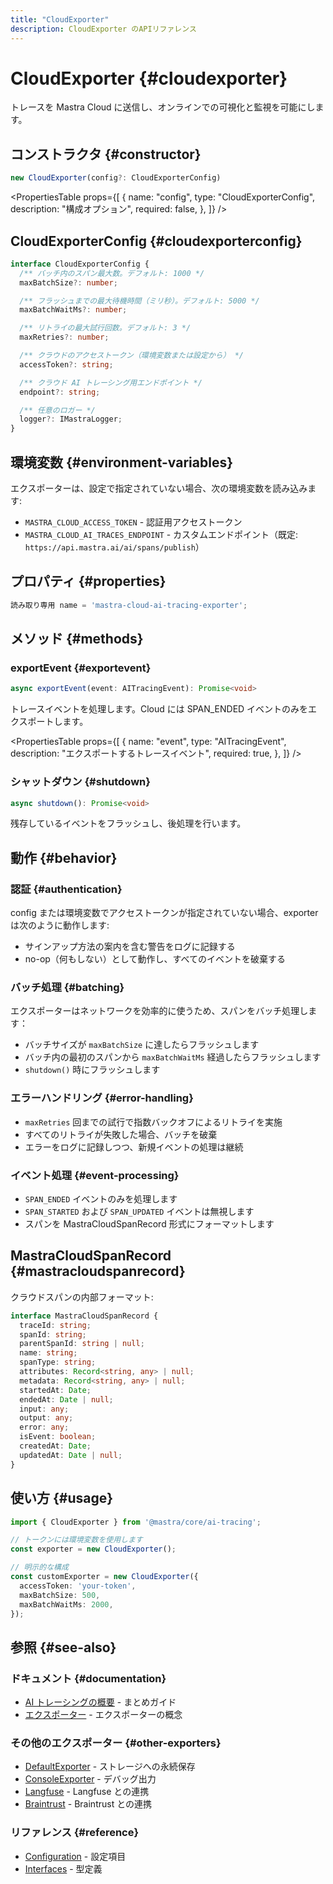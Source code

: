 ```yaml
---
title: "CloudExporter"
description: CloudExporter のAPIリファレンス
---
```


# CloudExporter \{#cloudexporter\}

トレースを Mastra Cloud に送信し、オンラインでの可視化と監視を可能にします。

## コンストラクタ \{#constructor\}

```typescript
new CloudExporter(config?: CloudExporterConfig)
```

<PropertiesTable
  props={[
{
name: "config",
type: "CloudExporterConfig",
description: "構成オプション",
required: false,
},
]}
/>

## CloudExporterConfig \{#cloudexporterconfig\}

```typescript
interface CloudExporterConfig {
  /** バッチ内のスパン最大数。デフォルト: 1000 */
  maxBatchSize?: number;

  /** フラッシュまでの最大待機時間（ミリ秒）。デフォルト: 5000 */
  maxBatchWaitMs?: number;

  /** リトライの最大試行回数。デフォルト: 3 */
  maxRetries?: number;

  /** クラウドのアクセストークン（環境変数または設定から） */
  accessToken?: string;

  /** クラウド AI トレーシング用エンドポイント */
  endpoint?: string;

  /** 任意のロガー */
  logger?: IMastraLogger;
}
```

## 環境変数 \{#environment-variables\}

エクスポーターは、設定で指定されていない場合、次の環境変数を読み込みます:

* `MASTRA_CLOUD_ACCESS_TOKEN` - 認証用アクセストークン
* `MASTRA_CLOUD_AI_TRACES_ENDPOINT` - カスタムエンドポイント（既定: `https://api.mastra.ai/ai/spans/publish`）

## プロパティ \{#properties\}

```typescript
読み取り専用 name = 'mastra-cloud-ai-tracing-exporter';
```

## メソッド \{#methods\}

### exportEvent \{#exportevent\}

```typescript
async exportEvent(event: AITracingEvent): Promise<void>
```

トレースイベントを処理します。Cloud には SPAN&#95;ENDED イベントのみをエクスポートします。

<PropertiesTable
  props={[
{
name: "event",
type: "AITracingEvent",
description: "エクスポートするトレースイベント",
required: true,
},
]}
/>

### シャットダウン \{#shutdown\}

```typescript
async shutdown(): Promise<void>
```

残存しているイベントをフラッシュし、後処理を行います。

## 動作 \{#behavior\}

### 認証 \{#authentication\}

config または環境変数でアクセストークンが指定されていない場合、exporter は次のように動作します:

* サインアップ方法の案内を含む警告をログに記録する
* no-op（何もしない）として動作し、すべてのイベントを破棄する

### バッチ処理 \{#batching\}

エクスポーターはネットワークを効率的に使うため、スパンをバッチ処理します：

* バッチサイズが `maxBatchSize` に達したらフラッシュします
* バッチ内の最初のスパンから `maxBatchWaitMs` 経過したらフラッシュします
* `shutdown()` 時にフラッシュします

### エラーハンドリング \{#error-handling\}

* `maxRetries` 回までの試行で指数バックオフによるリトライを実施
* すべてのリトライが失敗した場合、バッチを破棄
* エラーをログに記録しつつ、新規イベントの処理は継続

### イベント処理 \{#event-processing\}

* `SPAN_ENDED` イベントのみを処理します
* `SPAN_STARTED` および `SPAN_UPDATED` イベントは無視します
* スパンを MastraCloudSpanRecord 形式にフォーマットします

## MastraCloudSpanRecord \{#mastracloudspanrecord\}

クラウドスパンの内部フォーマット:

```typescript
interface MastraCloudSpanRecord {
  traceId: string;
  spanId: string;
  parentSpanId: string | null;
  name: string;
  spanType: string;
  attributes: Record<string, any> | null;
  metadata: Record<string, any> | null;
  startedAt: Date;
  endedAt: Date | null;
  input: any;
  output: any;
  error: any;
  isEvent: boolean;
  createdAt: Date;
  updatedAt: Date | null;
}
```

## 使い方 \{#usage\}

```typescript
import { CloudExporter } from '@mastra/core/ai-tracing';

// トークンには環境変数を使用します
const exporter = new CloudExporter();

// 明示的な構成
const customExporter = new CloudExporter({
  accessToken: 'your-token',
  maxBatchSize: 500,
  maxBatchWaitMs: 2000,
});
```

## 参照 \{#see-also\}

### ドキュメント \{#documentation\}

* [AI トレーシングの概要](/docs/observability/ai-tracing/overview) - まとめガイド
* [エクスポーター](/docs/observability/ai-tracing/overview#exporters) - エクスポーターの概念

### その他のエクスポーター \{#other-exporters\}

* [DefaultExporter](/docs/reference/observability/ai-tracing/exporters/default-exporter) - ストレージへの永続保存
* [ConsoleExporter](/docs/reference/observability/ai-tracing/exporters/console-exporter) - デバッグ出力
* [Langfuse](/docs/reference/observability/ai-tracing/exporters/langfuse) - Langfuse との連携
* [Braintrust](/docs/reference/observability/ai-tracing/exporters/braintrust) - Braintrust との連携

### リファレンス \{#reference\}

* [Configuration](/docs/reference/observability/ai-tracing/configuration) - 設定項目
* [Interfaces](/docs/reference/observability/ai-tracing/interfaces) - 型定義